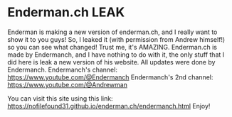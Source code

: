 # Enderman.ch LEAK
Enderman is making a new version of enderman.ch, and I really want to show it to you guys!
So, I leaked it (with permission from Andrew himself!) so you can see what changed!
Trust me, it's AMAZING.
Enderman.ch is made by Endermanch, and I have nothing to do with it,
the only stuff that I did here is leak a new version of his website.
All updates were done by Endermanch.
Endermanch's channel: https://www.youtube.com/@Endermanch
Endermanch's 2nd channel: https://www.youtube.com/@Andrewman

You can visit this site using this link: https://nofilefound31.github.io/enderman.ch/endermanch.html
Enjoy!
